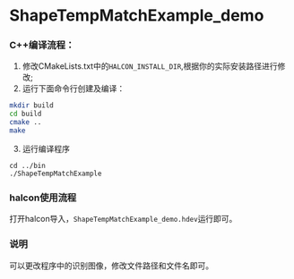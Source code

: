 # ShapeTempMatchExample_demo
### C++编译流程：
1. 修改CMakeLists.txt中的<code>HALCON_INSTALL_DIR</code>,根据你的实际安装路径进行修改;
2. 运行下面命令行创建及编译：
```bash
mkdir build
cd build
cmake ..
make
```

3. 运行编译程序
```
cd ../bin
./ShapeTempMatchExample
```

### halcon使用流程
打开halcon导入，<code>ShapeTempMatchExample_demo.hdev</code>运行即可。

### 说明
可以更改程序中的识别图像，修改文件路径和文件名即可。


